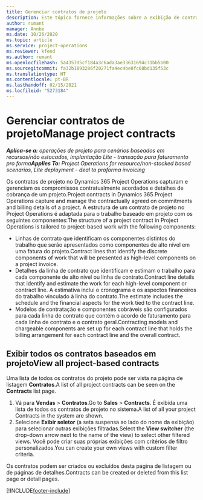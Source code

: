 ```yaml
---
title: Gerenciar contratos de projeto
description: Este tópico fornece informações sobre a exibição de contratos baseados em projeto.
author: rumant
manager: Annbe
ms.date: 10/26/2020
ms.topic: article
ms.service: project-operations
ms.reviewer: kfend
ms.author: rumant
ms.openlocfilehash: 5a4357d5cf184a3c6ada3ae33631694c31bb5b00
ms.sourcegitcommit: fa32b1893286f20271fa4ec4be8fc68bd135f53c
ms.translationtype: HT
ms.contentlocale: pt-BR
ms.lasthandoff: 02/15/2021
ms.locfileid: "5273184"
---
```

# <a name="manage-project-contracts"></a><span data-ttu-id="1de10-103">Gerenciar contratos de projeto</span><span class="sxs-lookup"><span data-stu-id="1de10-103">Manage project contracts</span></span>

<span data-ttu-id="1de10-104">_**Aplica-se a:** operações de projeto para cenários baseados em recursos/não estocados, implantação Lite - transação para faturamento pro forma_</span><span class="sxs-lookup"><span data-stu-id="1de10-104">_**Applies To:** Project Operations for resource/non-stocked based scenarios, Lite deployment - deal to proforma invoicing_</span></span>

<span data-ttu-id="1de10-105">Os contratos de projeto no Dynamics 365 Project Operations capturam e gerenciam os compromissos contratualmente acordados e detalhes de cobrança de um projeto.</span><span class="sxs-lookup"><span data-stu-id="1de10-105">Project contracts in Dynamics 365 Project Operations capture and manage the contractually agreed on commitments and billing details of a project.</span></span> <span data-ttu-id="1de10-106">A estrutura de um contrato de projeto no Project Operations é adaptada para o trabalho baseado em projeto com os seguintes componentes:</span><span class="sxs-lookup"><span data-stu-id="1de10-106">The structure of a project contract in Project Operations is tailored to project-based work with the following components:</span></span>

- <span data-ttu-id="1de10-107">Linhas de contrato que identificam os componentes distintos do trabalho que serão apresentados como componentes de alto nível em uma fatura do projeto.</span><span class="sxs-lookup"><span data-stu-id="1de10-107">Contract lines that identify the discrete components of work that will be presented as high-level components on a project invoice.</span></span>
- <span data-ttu-id="1de10-108">Detalhes da linha de contrato que identificam e estimam o trabalho para cada componente de alto nível ou linha de contrato.</span><span class="sxs-lookup"><span data-stu-id="1de10-108">Contract line details that identify and estimate the work for each high-level component or contract line.</span></span> <span data-ttu-id="1de10-109">A estimativa inclui o cronograma e os aspectos financeiros do trabalho vinculado à linha do contrato.</span><span class="sxs-lookup"><span data-stu-id="1de10-109">The estimate includes the schedule and the financial aspects for the work tied to the contract line.</span></span>
- <span data-ttu-id="1de10-110">Modelos de contratação e componentes cobráveis são configurados para cada linha de contrato que contém o acordo de faturamento para cada linha de contrato e o contrato geral.</span><span class="sxs-lookup"><span data-stu-id="1de10-110">Contracting models and chargeable components are set up for each contract line that holds the billing arrangement for each contract line and the overall contract.</span></span>

## <a name="view-all-project-based-contracts"></a><span data-ttu-id="1de10-111">Exibir todos os contratos baseados em projeto</span><span class="sxs-lookup"><span data-stu-id="1de10-111">View all project-based contracts</span></span>

<span data-ttu-id="1de10-112">Uma lista de todos os contratos do projeto pode ser vista na página de listagem **Contratos**.</span><span class="sxs-lookup"><span data-stu-id="1de10-112">A list of all project contracts can be seen on the **Contracts** list page.</span></span> 

1. <span data-ttu-id="1de10-113">Vá para **Vendas** > **Contratos**.</span><span class="sxs-lookup"><span data-stu-id="1de10-113">Go to **Sales** > **Contracts**.</span></span> <span data-ttu-id="1de10-114">É exibida uma lista de todos os contratos de projeto no sistema.</span><span class="sxs-lookup"><span data-stu-id="1de10-114">A list of all your project Contracts in the system are shown.</span></span> 
2. <span data-ttu-id="1de10-115">Selecione **Exibir seletor** (a seta suspensa ao lado do nome da exibição) para selecionar outras exibições filtradas.</span><span class="sxs-lookup"><span data-stu-id="1de10-115">Select the **View switcher** (the drop-down arrow next to the name of the view) to select other filtered views.</span></span> <span data-ttu-id="1de10-116">Você pode criar suas próprias exibições com critérios de filtro personalizados.</span><span class="sxs-lookup"><span data-stu-id="1de10-116">You can create your own views with custom filter criteria.</span></span>

<span data-ttu-id="1de10-117">Os contratos podem ser criados ou excluídos desta página de listagem ou de páginas de detalhes.</span><span class="sxs-lookup"><span data-stu-id="1de10-117">Contracts can be created or deleted from this list page or detail pages.</span></span>


[!INCLUDE[footer-include](../../includes/footer-banner.md)]